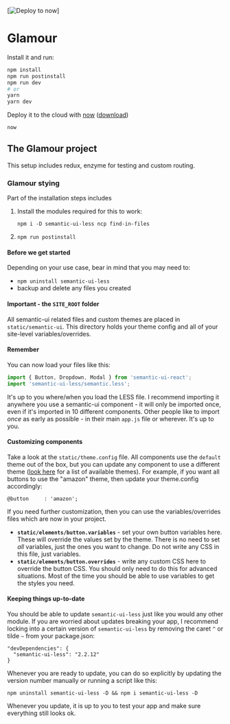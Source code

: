 [![Deploy to now](https://deploy.now.sh/static/button.svg)]

# Glamour

Install it and run:

```bash
npm install
npm run postinstall
npm run dev
# or
yarn
yarn dev
```

Deploy it to the cloud with [now](https://zeit.co/now) ([download](https://zeit.co/download))

```bash
now
```

## The Glamour project

This setup includes redux, enzyme for testing and custom routing.

### Glamour stying

Part of the installation steps includes

 1. Install the modules required for this to work:
    ```
    npm i -D semantic-ui-less ncp find-in-files
    ```
 2. `npm run postinstall`

#### Before we get started

Depending on your use case, bear in mind that you may need to:

  - `npm uninstall semantic-ui-less`
  - backup and delete any files you created

#### Important - the `SITE_ROOT` folder

All semantic-ui related files and custom themes are placed in `static/semantic-ui`. This directory holds your theme config and all of your site-level variables/overrides.

#### Remember

You can now load your files like this:

```js
import { Button, Dropdown, Modal } from 'semantic-ui-react';
import 'semantic-ui-less/semantic.less';
```

It's up to you where/when you load the LESS file. I recommend importing it anywhere you use a semantic-ui component - it will only be imported once, even if it's imported in 10 different components. Other people like to import _once_ as early as possible - in their main `app.js` file or wherever. It's up to you.

#### Customizing components

Take a look at the `static/theme.config` file. All components use the `default` theme out of the box, but you can update any component to use a different theme ([look here](https://github.com/Semantic-Org/Semantic-UI-LESS/tree/master/themes) for a list of available themes). For example, if you want all buttons to use the "amazon" theme, then update your theme.config accordingly:

```
@button     : 'amazon';
```

If you need further customization, then you can use the variables/overrides files which are now in your project.

 - **`static/elements/button.variables`** - set your own button variables here. These will override the values set by the theme. There is no need to set _all_ variables, just the ones you want to change. Do not write any CSS in this file, just variables.
 - **`static/elements/button.overrides`** - write any custom CSS here to override the button CSS. You should only need to do this for advanced situations. Most of the time you should be able to use variables to get the styles you need.

#### Keeping things up-to-date

You should be able to update `semantic-ui-less` just like you would any other module. If you are worried about updates breaking your app, I recommend locking into a certain version of `semantic-ui-less` by removing the caret `^` or tilde `~` from your package.json:

```
"devDependencies": {
  "semantic-ui-less": "2.2.12"
}
```

Whenever you are ready to update, you can do so explicitly by updating the version number manually or running a script like this:

```
npm uninstall semantic-ui-less -D && npm i semantic-ui-less -D
```

Whenever you update, it is up to you to test your app and make sure everything still looks ok.